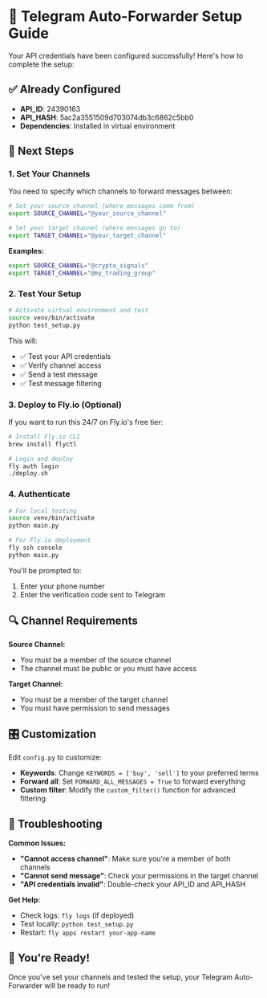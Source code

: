 # 🚀 Telegram Auto-Forwarder Setup Guide

Your API credentials have been configured successfully! Here's how to complete the setup:

## ✅ Already Configured

- **API_ID**: 24390163
- **API_HASH**: 5ac2a3551509d703074db3c6862c5bb0
- **Dependencies**: Installed in virtual environment

## 🔧 Next Steps

### 1. Set Your Channels

You need to specify which channels to forward messages between:

```bash
# Set your source channel (where messages come from)
export SOURCE_CHANNEL="@your_source_channel"

# Set your target channel (where messages go to)
export TARGET_CHANNEL="@your_target_channel"
```

**Examples:**

```bash
export SOURCE_CHANNEL="@crypto_signals"
export TARGET_CHANNEL="@my_trading_group"
```

### 2. Test Your Setup

```bash
# Activate virtual environment and test
source venv/bin/activate
python test_setup.py
```

This will:

- ✅ Test your API credentials
- ✅ Verify channel access
- ✅ Send a test message
- ✅ Test message filtering

### 3. Deploy to Fly.io (Optional)

If you want to run this 24/7 on Fly.io's free tier:

```bash
# Install Fly.io CLI
brew install flyctl

# Login and deploy
fly auth login
./deploy.sh
```

### 4. Authenticate

```bash
# For local testing
source venv/bin/activate
python main.py

# For Fly.io deployment
fly ssh console
python main.py
```

You'll be prompted to:

1. Enter your phone number
2. Enter the verification code sent to Telegram

## 🔍 Channel Requirements

**Source Channel:**

- You must be a member of the source channel
- The channel must be public or you must have access

**Target Channel:**

- You must be a member of the target channel
- You must have permission to send messages

## 🎛️ Customization

Edit `config.py` to customize:

- **Keywords**: Change `KEYWORDS = ['buy', 'sell']` to your preferred terms
- **Forward all**: Set `FORWARD_ALL_MESSAGES = True` to forward everything
- **Custom filter**: Modify the `custom_filter()` function for advanced filtering

## 🐛 Troubleshooting

**Common Issues:**

- **"Cannot access channel"**: Make sure you're a member of both channels
- **"Cannot send message"**: Check your permissions in the target channel
- **"API credentials invalid"**: Double-check your API_ID and API_HASH

**Get Help:**

- Check logs: `fly logs` (if deployed)
- Test locally: `python test_setup.py`
- Restart: `fly apps restart your-app-name`

## 🎉 You're Ready!

Once you've set your channels and tested the setup, your Telegram Auto-Forwarder will be ready to run!
